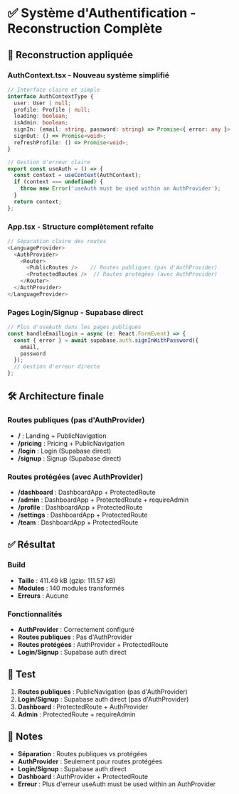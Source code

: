 # ✅ Système d'Authentification - Reconstruction Complète

## 🔧 Reconstruction appliquée

### **AuthContext.tsx - Nouveau système simplifié**
```typescript
// Interface claire et simple
interface AuthContextType {
  user: User | null;
  profile: Profile | null;
  loading: boolean;
  isAdmin: boolean;
  signIn: (email: string, password: string) => Promise<{ error: any }>;
  signOut: () => Promise<void>;
  refreshProfile: () => Promise<void>;
}

// Gestion d'erreur claire
export const useAuth = () => {
  const context = useContext(AuthContext);
  if (context === undefined) {
    throw new Error('useAuth must be used within an AuthProvider');
  }
  return context;
};
```

### **App.tsx - Structure complètement refaite**
```typescript
// Séparation claire des routes
<LanguageProvider>
  <AuthProvider>
    <Router>
      <PublicRoutes />    // Routes publiques (pas d'AuthProvider)
      <ProtectedRoutes />  // Routes protégées (avec AuthProvider)
    </Router>
  </AuthProvider>
</LanguageProvider>
```

### **Pages Login/Signup - Supabase direct**
```typescript
// Plus d'useAuth dans les pages publiques
const handleEmailLogin = async (e: React.FormEvent) => {
  const { error } = await supabase.auth.signInWithPassword({
    email,
    password
  });
  // Gestion d'erreur directe
};
```

## 🛠️ Architecture finale

### **Routes publiques** (pas d'AuthProvider)
- **/** : Landing + PublicNavigation
- **/pricing** : Pricing + PublicNavigation  
- **/login** : Login (Supabase direct)
- **/signup** : Signup (Supabase direct)

### **Routes protégées** (avec AuthProvider)
- **/dashboard** : DashboardApp + ProtectedRoute
- **/admin** : DashboardApp + ProtectedRoute + requireAdmin
- **/profile** : DashboardApp + ProtectedRoute
- **/settings** : DashboardApp + ProtectedRoute
- **/team** : DashboardApp + ProtectedRoute

## ✅ Résultat

### **Build**
- **Taille** : 411.49 kB (gzip: 111.57 kB)
- **Modules** : 140 modules transformés
- **Erreurs** : Aucune

### **Fonctionnalités**
- **AuthProvider** : Correctement configuré
- **Routes publiques** : Pas d'AuthProvider
- **Routes protégées** : AuthProvider + ProtectedRoute
- **Login/Signup** : Supabase auth direct

## 🧪 Test

1. **Routes publiques** : PublicNavigation (pas d'AuthProvider)
2. **Login/Signup** : Supabase auth direct (pas d'AuthProvider)
3. **Dashboard** : ProtectedRoute + AuthProvider
4. **Admin** : ProtectedRoute + requireAdmin

## 📝 Notes

- **Séparation** : Routes publiques vs protégées
- **AuthProvider** : Seulement pour routes protégées
- **Login/Signup** : Supabase auth direct
- **Dashboard** : AuthProvider + ProtectedRoute
- **Erreur** : Plus d'erreur useAuth must be used within an AuthProvider
